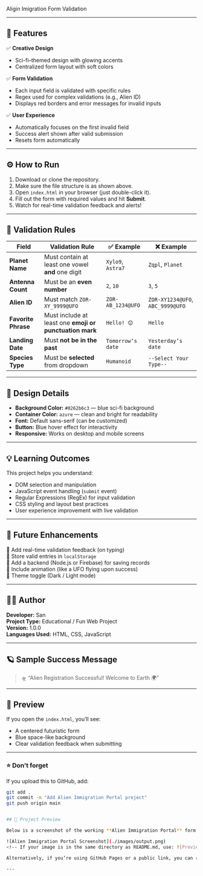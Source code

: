 Aligin Imigration Form Validation


---

## 🧠 Features

✅ **Creative Design**  
- Sci-fi–themed design with glowing accents  
- Centralized form layout with soft colors  

✅ **Form Validation**  
- Each input field is validated with specific rules  
- Regex used for complex validations (e.g., Alien ID)  
- Displays red borders and error messages for invalid inputs  

✅ **User Experience**  
- Automatically focuses on the first invalid field  
- Success alert shown after valid submission  
- Resets form automatically  

---

## ⚙️ How to Run

1. Download or clone the repository.  
2. Make sure the file structure is as shown above.  
3. Open `index.html` in your browser (just double-click it).  
4. Fill out the form with required values and hit **Submit**.  
5. Watch for real-time validation feedback and alerts!

---

## 🧮 Validation Rules

| Field | Validation Rule | ✅ Example | ❌ Example |
|-------|-----------------|------------|------------|
| **Planet Name** | Must contain at least one vowel **and** one digit | `Xylo9`, `Astra7` | `Zqpl`, `Planet` |
| **Antenna Count** | Must be an **even number** | `2`, `10` | `3`, `5` |
| **Alien ID** | Must match `ZOR-XY_9999@UFO` | `ZOR-AB_1234@UFO` | `ZOR-XY1234@UFO`, `ABC_9999@UFO` |
| **Favorite Phrase** | Must include at least one **emoji or punctuation mark** | `Hello! 😊` | `Hello` |
| **Landing Date** | Must **not be in the past** | `Tomorrow’s date` | `Yesterday’s date` |
| **Species Type** | Must be **selected** from dropdown | `Humanoid` | `--Select Your Type--` |

---

## 🎨 Design Details

- **Background Color:** `#0262b6c3` — blue sci-fi background  
- **Container Color:** `azure` — clean and bright for readability  
- **Font:** Default sans-serif (can be customized)  
- **Button:** Blue hover effect for interactivity  
- **Responsive:** Works on desktop and mobile screens  

---

## 💡 Learning Outcomes

This project helps you understand:

- DOM selection and manipulation  
- JavaScript event handling (`submit` event)  
- Regular Expressions (RegEx) for input validation  
- CSS styling and layout best practices  
- User experience improvement with live validation  

---

## 🌌 Future Enhancements

🔹 Add real-time validation feedback (on typing)  
🔹 Store valid entries in `localStorage`  
🔹 Add a backend (Node.js or Firebase) for saving records  
🔹 Include animation (like a UFO flying upon success)  
🔹 Theme toggle (Dark / Light mode)

---

## 👨‍💻 Author

**Developer:** San  
**Project Type:** Educational / Fun Web Project  
**Version:** 1.0.0  
**Languages Used:** HTML, CSS, JavaScript  

---

## 🪐 Sample Success Message

> 🛸 “Alien Registration Successful! Welcome to Earth 🌍”

---

## 📸 Preview

If you open the `index.html`, you’ll see:
- A centered futuristic form  
- Blue space-like background  
- Clear validation feedback when submitting

---

### ⭐ Don’t forget
If you upload this to GitHub, add:
```bash
git add .
git commit -m "Add Alien Immigration Portal project"
git push origin main


## 📸 Project Preview

Below is a screenshot of the working **Alien Immigration Portal** form:

![Alien Immigration Portal Screenshot](./images/output.png)
<!-- If your image is in the same directory as README.md, use: ![Preview](./output.png) -->

Alternatively, if you’re using GitHub Pages or a public link, you can replace the path above with your hosted image URL.

---

